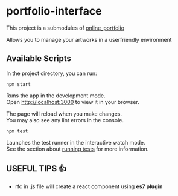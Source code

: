 # portfolio-interface

This project is a submodules of [online_portfolio](https://github.com/AliciaFramboise/online-portfolio/tree/master)

Allows you to manage your artworks in a userfriendly environment

## Available Scripts

In the project directory, you can run:

 `npm start`

Runs the app in the development mode.\
Open [http://localhost:3000](http://localhost:3000) to view it in your browser.

The page will reload when you make changes.\
You may also see any lint errors in the console.

 `npm test`

Launches the test runner in the interactive watch mode.\
See the section about [running tests](https://facebook.github.io/create-react-app/docs/running-tests) for more information.


## USEFUL TIPS :+1: 

- rfc in .js file will create a react component using **es7 plugin**